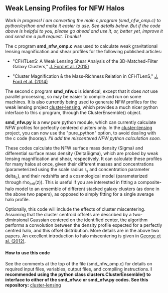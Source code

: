 ## Weak Lensing Profiles for NFW Halos

*Work in progress! I am converting the main c program (smd_nfw_omp.c) to python/cython and make it easier to use. See details below. But if the code above is helpful to you, please go ahead and use it, or, better yet, improve it and send me a pull request. Thanks!*

The c program **smd_nfw_omp.c** was used to calculate weak gravitational lensing magnification and shear profiles for the following published articles:

- "CFHTLenS: A Weak Lensing Shear Analysis of the 3D-Matched-Filter Galaxy Clusters," [J. Ford et al. (2015)](http://arxiv.org/abs/1409.3571)

- "Cluster Magnification & the Mass-Richness Relation in CFHTLenS," [J. Ford et al. (2014)](http://arxiv.org/abs/1310.2295)

The second c program **smd_nfw.c** is identical, except that it does *not* use parallel processing, so may be easier to compile and run on some machines. It is also currently being used to generate NFW profiles for the weak lensing project [cluster-lensing](https://github.com/jesford/cluster-lensing), which provides a much nicer python interface to this c program, through the ClusterEnsemble() object.

**smd_nfw.py** is a new pure python module, which can currently calculate NFW profiles for perfectly centered clusters only. In the [cluster-lensing](https://github.com/jesford/cluster-lensing) project, you can now use the "pure_python" option, to avoid dealing with the c code (hooray). *I'll add the miscentered NFW python calculation soon.*

These codes calculate the NFW surface mass density (Sigma) and differential surface mass density (DeltaSigma), which are probed by weak lensing magnification and shear, respectively. It can calculate these profiles for many halos at once, given their different masses and concentrations (parameterized using the scale radius r<sub>s</sub> and concentration parameter delta<sub>c</sub>), and their redshifts and a cosmological model (parameterized through rho<sub>crit</sub>(z)). This is useful if you are interested in fitting a composite-halo model to an ensemble of different stacked galaxy clusters (as done in the above two papers), as opposed to simply fitting for a single average halo profile.

Optionally, this code will include the effects of cluster miscentering. Assuming that the cluster centroid offsets are described by a two-diminsional Gaussian centered on the identified center, the algorithm performs a convolution between the density profile expected for a perfectly centred halo, and this offset distribution. More details are in the above two papers. An excellent introduction to halo miscentering is given in [George et al. (2012)](http://arxiv.org/abs/1205.4262).


#### How to use this code

See the comments at the top of the file (smd_nfw_omp.c) for details on required input files, variables, output files, and compiling instructions. **I recommended using the python class clusters.ClusterEnsemble() to interface to either of the smd_nfw.c or smd_nfw.py codes. See this repository:** [cluster-lensing](https://github.com/jesford/cluster-lensing)
